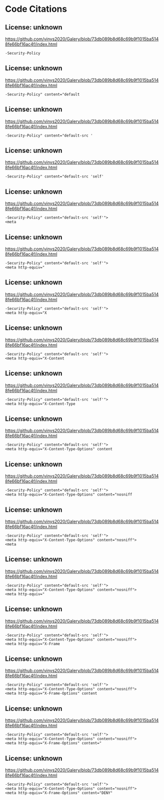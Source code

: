 # Code Citations

## License: unknown
https://github.com/vinys2020/Galery/blob/73db089b8d68c69b9f1015ba5148fe66bf16ac4f/index.html

```
-Security-Policy
```


## License: unknown
https://github.com/vinys2020/Galery/blob/73db089b8d68c69b9f1015ba5148fe66bf16ac4f/index.html

```
-Security-Policy" content="default
```


## License: unknown
https://github.com/vinys2020/Galery/blob/73db089b8d68c69b9f1015ba5148fe66bf16ac4f/index.html

```
-Security-Policy" content="default-src '
```


## License: unknown
https://github.com/vinys2020/Galery/blob/73db089b8d68c69b9f1015ba5148fe66bf16ac4f/index.html

```
-Security-Policy" content="default-src 'self'
```


## License: unknown
https://github.com/vinys2020/Galery/blob/73db089b8d68c69b9f1015ba5148fe66bf16ac4f/index.html

```
-Security-Policy" content="default-src 'self'">
<meta
```


## License: unknown
https://github.com/vinys2020/Galery/blob/73db089b8d68c69b9f1015ba5148fe66bf16ac4f/index.html

```
-Security-Policy" content="default-src 'self'">
<meta http-equiv="
```


## License: unknown
https://github.com/vinys2020/Galery/blob/73db089b8d68c69b9f1015ba5148fe66bf16ac4f/index.html

```
-Security-Policy" content="default-src 'self'">
<meta http-equiv="X
```


## License: unknown
https://github.com/vinys2020/Galery/blob/73db089b8d68c69b9f1015ba5148fe66bf16ac4f/index.html

```
-Security-Policy" content="default-src 'self'">
<meta http-equiv="X-Content
```


## License: unknown
https://github.com/vinys2020/Galery/blob/73db089b8d68c69b9f1015ba5148fe66bf16ac4f/index.html

```
-Security-Policy" content="default-src 'self'">
<meta http-equiv="X-Content-Type
```


## License: unknown
https://github.com/vinys2020/Galery/blob/73db089b8d68c69b9f1015ba5148fe66bf16ac4f/index.html

```
-Security-Policy" content="default-src 'self'">
<meta http-equiv="X-Content-Type-Options" content
```


## License: unknown
https://github.com/vinys2020/Galery/blob/73db089b8d68c69b9f1015ba5148fe66bf16ac4f/index.html

```
-Security-Policy" content="default-src 'self'">
<meta http-equiv="X-Content-Type-Options" content="nosniff
```


## License: unknown
https://github.com/vinys2020/Galery/blob/73db089b8d68c69b9f1015ba5148fe66bf16ac4f/index.html

```
-Security-Policy" content="default-src 'self'">
<meta http-equiv="X-Content-Type-Options" content="nosniff">
<meta
```


## License: unknown
https://github.com/vinys2020/Galery/blob/73db089b8d68c69b9f1015ba5148fe66bf16ac4f/index.html

```
-Security-Policy" content="default-src 'self'">
<meta http-equiv="X-Content-Type-Options" content="nosniff">
<meta http-equiv="
```


## License: unknown
https://github.com/vinys2020/Galery/blob/73db089b8d68c69b9f1015ba5148fe66bf16ac4f/index.html

```
-Security-Policy" content="default-src 'self'">
<meta http-equiv="X-Content-Type-Options" content="nosniff">
<meta http-equiv="X-Frame
```


## License: unknown
https://github.com/vinys2020/Galery/blob/73db089b8d68c69b9f1015ba5148fe66bf16ac4f/index.html

```
-Security-Policy" content="default-src 'self'">
<meta http-equiv="X-Content-Type-Options" content="nosniff">
<meta http-equiv="X-Frame-Options" content
```


## License: unknown
https://github.com/vinys2020/Galery/blob/73db089b8d68c69b9f1015ba5148fe66bf16ac4f/index.html

```
-Security-Policy" content="default-src 'self'">
<meta http-equiv="X-Content-Type-Options" content="nosniff">
<meta http-equiv="X-Frame-Options" content="
```


## License: unknown
https://github.com/vinys2020/Galery/blob/73db089b8d68c69b9f1015ba5148fe66bf16ac4f/index.html

```
-Security-Policy" content="default-src 'self'">
<meta http-equiv="X-Content-Type-Options" content="nosniff">
<meta http-equiv="X-Frame-Options" content="DENY"
```


